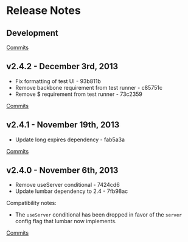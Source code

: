 # Release Notes

## Development

[Commits](https://github.com/walmartlabs/phoenix-build/compare/v2.4.2...master)

## v2.4.2 - December 3rd, 2013

- Fix formatting of test UI - 93b811b
- Remove backbone requirement from test runner - c85751c
- Remove $ requirement from test runner - 73c2359

[Commits](https://github.com/walmartlabs/phoenix-build/compare/v2.4.1...v2.4.2)

## v2.4.1 - November 19th, 2013

- Update long expires dependency - fab5a3a

[Commits](https://github.com/walmartlabs/phoenix-build/compare/v2.4.0...v2.4.1)

## v2.4.0 - November 6th, 2013

- Remove useServer conditional - 7424cd6
- Update lumbar dependency to 2.4 - 7fb98ac

Compatibility notes:
- The `useServer` conditional has been dropped in favor of the `server` config flag that lumbar now implements.

[Commits](https://github.com/walmartlabs/phoenix-build/compare/v2.3.4...v2.4.0)
